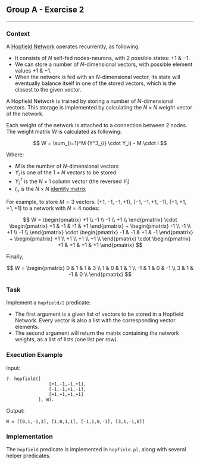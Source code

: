 ## Group A - Exercise 2
***

### Context
A [Hopfield Network](https://en.wikipedia.org/wiki/Hopfield_network) operates recurrently, as following:

- It consists of $N$ self-fed nodes-neurons, with 2 possible states: $+1$ & $-1$.
- We can store a number of $N$-dimensional vectors, with possible element values $+1$ & $-1$.
- When the network is fed with an $N$-dimensional vector, its state will eventually balance itself in one of the stored vectors, which is the closest to the given vector.


A Hopfield Network is trained by storing a number of $N$-dimensional vectors.
This storage is implemented by calculating the $N \times N$ weight vector of the network.

Each weight of the network is attached to a connection between 2 nodes. The weight matrix $W$ is calculated as following:

$$ W = \sum_{i=1}^M (Y^3_{i} \cdot Y_i) - M \cdot I $$

Where:
 - $M$ is the number of $N$-dimensional vectors
 - $Y_i$ is one of the $1 \times N$ vectors to be stored
 - $Y_i^T$ is the $N \times 1$ column vector (the reversed $Y_i$)
 - $I_n$ is the $N \times N$ [identity matrix](https://en.wikipedia.org/wiki/Identity_matrix)

For example, to store $M = 3$ vectors: $(+1, -1, -1, +1)$, $(−1, −1, +1, −1)$, $(+1, +1, +1, +1)$ to a network with $N = 4$ nodes:

$$ W = \begin{pmatrix}
        +1 \\
        -1 \\
        -1 \\
        +1 \\
        \end{pmatrix}
        \cdot
        \begin{pmatrix}
        +1 & -1 & -1 & +1
        \end{pmatrix}
        +
        \begin{pmatrix}
        -1 \\
        -1 \\
        +1 \\
        -1 \\
        \end{pmatrix}
        \cdot
        \begin{pmatrix}
        -1 & -1 & +1 & -1
        \end{pmatrix}
        +
        \begin{pmatrix}
        +1 \\
        +1 \\
        +1 \\
        +1 \\
        \end{pmatrix}
        \cdot
        \begin{pmatrix}
        +1 & +1 & +1 & +1
        \end{pmatrix} $$

Finally,

$$ W = \begin{pmatrix}
        0 & 1 & 1 & 3   \\
        1 & 0 & 1 & 1   \\
        -1 & 1 & 0 & -1 \\
        3 & 1 & -1 & 0  \\
        \end{pmatrix} $$

### Task
Implement a `hopfield/2` predicate:
- The first argument is a given list of vectors to be stored in a Hopfield Network. Every vector is also a list with the corresponding vector elements.
- The second argument will return the matrix containing the network weights, as a list of lists (one list per row).

### Execution Example
Input:

    ?- hopfield([
                    [+1,-1,-1,+1],
                    [-1,-1,+1,-1],
                    [+1,+1,+1,+1]
                ], W).


Output:

    W = [[0,1,-1,3], [1,0,1,1], [-1,1,0,-1], [3,1,-1,0]]

### Implementation
The `hopfield` predicate is implemented in `hopfield.pl`, along with several helper predicates.

